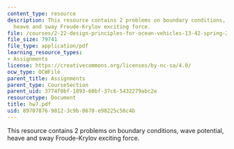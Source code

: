 ```yaml
---
content_type: resource
description: This resource contains 2 problems on boundary conditions, wave potential,
  heave and sway Froude-Krylov exciting force.
file: /courses/2-22-design-principles-for-ocean-vehicles-13-42-spring-2005/8970787698123c9b0678e98225c56c4b_hw7.pdf
file_size: 79741
file_type: application/pdf
learning_resource_types:
- Assignments
license: https://creativecommons.org/licenses/by-nc-sa/4.0/
ocw_type: OCWFile
parent_title: Assignments
parent_type: CourseSection
parent_uid: 3774f0bf-1893-60bf-37c6-5432279abc2e
resourcetype: Document
title: hw7.pdf
uid: 89707876-9812-3c9b-0678-e98225c56c4b
---
```

This resource contains 2 problems on boundary conditions, wave potential, heave and sway Froude-Krylov exciting force.